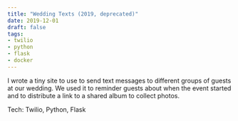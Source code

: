 ```yaml
---
title: "Wedding Texts (2019, deprecated)"
date: 2019-12-01
draft: false
tags:
- twilio
- python
- flask
- docker
---
```


I wrote a tiny site to use to send text messages to different groups of guests at our wedding.
We used it to reminder guests about when the event started and to distribute a link to a shared album to collect photos.

Tech: Twilio, Python, Flask
